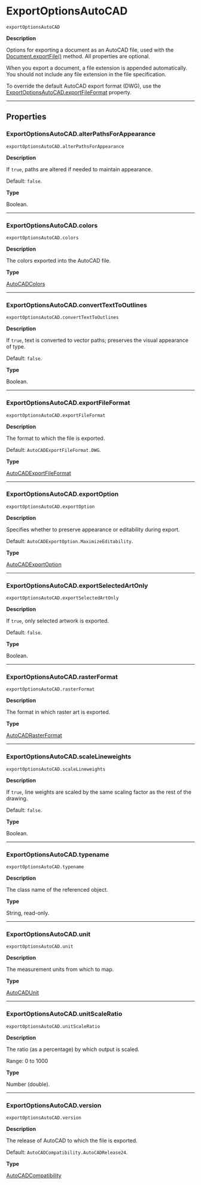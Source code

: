 <a id="jsobjref-exportoptionsautocad"></a>

# ExportOptionsAutoCAD

`exportOptionsAutoCAD`

**Description**

Options for exporting a document as an AutoCAD file, used with the [Document.exportFile()](Document.md#jsobjref-document-exportfile) method.
All properties are optional.

When you export a document, a file extension is appended automatically. You should not include any file extension in the file specification.

To override the default AutoCAD export format (DWG), use the [ExportOptionsAutoCAD.exportFileFormat](#jsobjref-exportoptionsautocad-exportfileformat) property.

---

## Properties

<a id="jsobjref-exportoptionsautocad-alterpathsforappearance"></a>

### ExportOptionsAutoCAD.alterPathsForAppearance

`exportOptionsAutoCAD.alterPathsForAppearance`

**Description**

If `true`, paths are altered if needed to maintain appearance.

Default: `false`.

**Type**

Boolean.

---

<a id="jsobjref-exportoptionsautocad-colors"></a>

### ExportOptionsAutoCAD.colors

`exportOptionsAutoCAD.colors`

**Description**

The colors exported into the AutoCAD file.

**Type**

[AutoCADColors](scripting-constants.md#jsobjref-scripting-constants-autocadcolors)

---

<a id="jsobjref-exportoptionsautocad-converttexttooutlines"></a>

### ExportOptionsAutoCAD.convertTextToOutlines

`exportOptionsAutoCAD.convertTextToOutlines`

**Description**

If `true`, text is converted to vector paths; preserves the visual appearance of type.

Default: `false`.

**Type**

Boolean.

---

<a id="jsobjref-exportoptionsautocad-exportfileformat"></a>

### ExportOptionsAutoCAD.exportFileFormat

`exportOptionsAutoCAD.exportFileFormat`

**Description**

The format to which the file is exported.

Default: `AutoCADExportFileFormat.DWG`.

**Type**

[AutoCADExportFileFormat](scripting-constants.md#jsobjref-scripting-constants-autocadexportfileformat)

---

<a id="jsobjref-exportoptionsautocad-exportoption"></a>

### ExportOptionsAutoCAD.exportOption

`exportOptionsAutoCAD.exportOption`

**Description**

Specifies whether to preserve appearance or editability during export.

Default: `AutoCADExportOption.MaximizeEditability`.

**Type**

[AutoCADExportOption](scripting-constants.md#jsobjref-scripting-constants-autocadexportoption)

---

<a id="jsobjref-exportoptionsautocad-exportselectedartonly"></a>

### ExportOptionsAutoCAD.exportSelectedArtOnly

`exportOptionsAutoCAD.exportSelectedArtOnly`

**Description**

If `true`, only selected artwork is exported.

Default: `false`.

**Type**

Boolean.

---

<a id="jsobjref-exportoptionsautocad-rasterformat"></a>

### ExportOptionsAutoCAD.rasterFormat

`exportOptionsAutoCAD.rasterFormat`

**Description**

The format in which raster art is exported.

**Type**

[AutoCADRasterFormat](scripting-constants.md#jsobjref-scripting-constants-autocadrasterformat)

---

<a id="jsobjref-exportoptionsautocad-scalelineweights"></a>

### ExportOptionsAutoCAD.scaleLineweights

`exportOptionsAutoCAD.scaleLineweights`

**Description**

If `true`, line weights are scaled by the same scaling factor as the rest of the drawing.

Default: `false`.

**Type**

Boolean.

---

<a id="jsobjref-exportoptionsautocad-typename"></a>

### ExportOptionsAutoCAD.typename

`exportOptionsAutoCAD.typename`

**Description**

The class name of the referenced object.

**Type**

String, read-only.

---

<a id="jsobjref-exportoptionsautocad-unit"></a>

### ExportOptionsAutoCAD.unit

`exportOptionsAutoCAD.unit`

**Description**

The measurement units from which to map.

**Type**

[AutoCADUnit](scripting-constants.md#jsobjref-scripting-constants-autocadunit)

---

<a id="jsobjref-exportoptionsautocad-unitscaleratio"></a>

### ExportOptionsAutoCAD.unitScaleRatio

`exportOptionsAutoCAD.unitScaleRatio`

**Description**

The ratio (as a percentage) by which output is scaled.

Range: 0 to 1000

**Type**

Number (double).

---

<a id="jsobjref-exportoptionsautocad-version"></a>

### ExportOptionsAutoCAD.version

`exportOptionsAutoCAD.version`

**Description**

The release of AutoCAD to which the file is exported.

Default: `AutoCADCompatibility.AutoCADRelease24`.

**Type**

[AutoCADCompatibility](scripting-constants.md#jsobjref-scripting-constants-autocadcompatibility)
